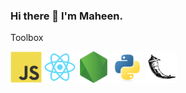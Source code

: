 ### Hi there 👋 I'm Maheen.

<!--
**mah-moh/mah-moh** is a ✨ _special_ ✨ repository because its `README.md` (this file) appears on your GitHub profile.

Here are some ideas to get you started:

- 🔭 I’m currently working on ...
- 🌱 I’m currently learning ...
- 👯 I’m looking to collaborate on ...
- 🤔 I’m looking for help with ...
- 💬 Ask me about ...
- 📫 How to reach me: ...
- 😄 Pronouns: ...
- ⚡ Fun fact: ...
-->

Toolbox


<img src='https://github.com/devicons/devicon/blob/master/icons/javascript/javascript-original.svg' width='50' height='50' /> <img src='https://github.com/devicons/devicon/blob/master/icons/react/react-original.svg' width='50' height='50' /> <img src='https://github.com/devicons/devicon/blob/master/icons/nodejs/nodejs-original.svg' width='50' height='50' /> <img src='https://github.com/devicons/devicon/blob/master/icons/python/python-original.svg' width='50' height='50' /> <img src='https://github.com/devicons/devicon/blob/master/icons/flask/flask-original.svg' width='50' height='50' />
